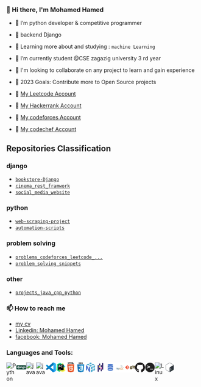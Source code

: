 ### 👋 Hi there, I'm Mohamed Hamed 
- 👀 I’m  python developer  & competitive programmer
- 👀 backend Django
- 🌱 Learning more about and studying :   `machine Learning`
- 🌱 I’m currently student @CSE zagazig university 3 rd year
- 💞️ I'm looking to collaborate on any project to learn and gain experience
- 🥅 2023 Goals: Contribute more to Open Source projects

- 🚀 [My Leetcode Account](https://leetcode.com/Mohamedh/)
- 🚀 [My Hackerrank Account](https://www.hackerrank.com/mh1779371)
- 🚀 [My codeforces Account](https://codeforces.com/profile/Mohamed_Hamed)
- 🚀 [My codechef Account](https://www.codechef.com/users/mohamed_hamed)


## Repositories Classification
### django
- [`bookstore-Django`](https://github.com/MohamedHamed12/bookstore-Django) 
- [`cinema_rest_framwork`](https://github.com/MohamedHamed12/cinema_rest_framwork)
- [`social_media_website`](https://github.com/MohamedHamed12/social_media_website_incomplete)

### python
- [`web-scraping-project`](https://github.com/MohamedHamed12/web_scraping)
- [`automation-scripts`](https://github.com/MohamedHamed12/automation-python)
### problem solving 
- [`problems_codeforces_leetcode_...`](https://github.com/MohamedHamed12/problem_solving)
- [`problem_solving_snippets`](https://github.com/MohamedHamed12/problem_solving_snippets)
### other
- [`projects_java_cpp_python`](https://github.com/MohamedHamed12/projects_java_cpp_python)
 ### 📫 How to reach me 
- [my cv ](https://drive.google.com/file/d/1uXJ1_DBNM9w8wCo5P2ccO0kSMcxJwGnR/view?usp=share_link)
- [Linkedin: Mohamed Hamed](https://www.linkedin.com/in/mohamed-hamed-b0392b198/)
- [facebook: Mohamed Hamed](https://www.facebook.com/profile.php?id=100038680703842)

### Languages and Tools:
[<img align="left" alt="Python" width="26px" src="https://github.com/abranhe/programming-languages-logos/blob/master/src/python/python_128x128.png" />]()
[<img align="left" alt="Django" width="26px" src="https://github.com/devicons/devicon/blob/master/icons/django/django-original.svg" />]()
[<img align="left" alt="java" width="26px" src="https://github.com/abrahamcalf/programming-languages-logos/blob/master/src/java/java.png" />]()
[<img align="left" alt="java" width="26px" src="https://github.com/abrahamcalf/programming-languages-logos/blob/master/src/cpp/cpp.png" />]()

[<img align="left" alt="Visual Studio Code" width="26px" src="https://raw.githubusercontent.com/github/explore/80688e429a7d4ef2fca1e82350fe8e3517d3494d/topics/visual-studio-code/visual-studio-code.png" />]()
[<img align="left" alt="Pycharm" width="26px" src="https://github.com/devicons/devicon/blob/master/icons/pycharm/pycharm-original.svg" />]()

[<img align="left" alt="HTML5" width="26px" src="https://raw.githubusercontent.com/github/explore/80688e429a7d4ef2fca1e82350fe8e3517d3494d/topics/html/html.png" />]()
[<img align="left" alt="CSS3" width="26px" src="https://raw.githubusercontent.com/github/explore/80688e429a7d4ef2fca1e82350fe8e3517d3494d/topics/css/css.png" />]()

[<img align="left" alt="Numpy" width="26px" src="https://github.com/devicons/devicon/blob/master/icons/numpy/numpy-original.svg" />]()
[<img align="left" alt="Panda" width="26px" src="https://github.com/devicons/devicon/blob/master/icons/pandas/pandas-original.svg" />]()

[<img align="left" alt="SQL" width="26px" src="https://raw.githubusercontent.com/github/explore/80688e429a7d4ef2fca1e82350fe8e3517d3494d/topics/sql/sql.png" />]()
[<img align="left" alt="MySQL" width="26px" src="https://raw.githubusercontent.com/github/explore/80688e429a7d4ef2fca1e82350fe8e3517d3494d/topics/mysql/mysql.png" />]()
[<img align="left" alt="Git" width="26px" src="https://raw.githubusercontent.com/github/explore/80688e429a7d4ef2fca1e82350fe8e3517d3494d/topics/git/git.png" />]()
[<img align="left" alt="GitHub" width="26px" src="https://raw.githubusercontent.com/github/explore/78df643247d429f6cc873026c0622819ad797942/topics/github/github.png" />]()
[<img align="left" alt="Terminal" width="26px" src="https://raw.githubusercontent.com/github/explore/80688e429a7d4ef2fca1e82350fe8e3517d3494d/topics/terminal/terminal.png" />]()
[<img align="left" alt="Linux" width="26px" src="https://raw.githubusercontent.com/simple-icons/simple-icons/c4d9d3fee42301facaf14e44adb3183a5fb7d068/icons/linux.svg" />]()
[<img align="left" alt="Bash" width="26px" src="https://github.com/devicons/devicon/blob/master/icons/bash/bash-original.svg" />]()


<br />


